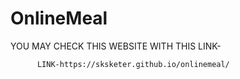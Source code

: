 # OnlineMeal

YOU MAY CHECK THIS WEBSITE WITH THIS LINK-

          LINK-https://sksketer.github.io/onlinemeal/
